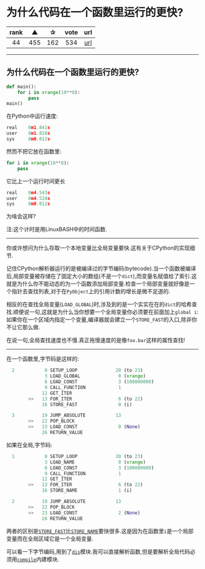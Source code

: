 # 为什么代码在一个函数里运行的更快?

| rank | ▲ | ✰ | vote | url |
|:-:|:-:|:-:|:-:|:-:|
|  44  |  455 | 162 | 534 | [url](http://stackoverflow.com/questions/11241523/why-does-python-code-run-faster-in-a-function) |

***

## 为什么代码在一个函数里运行的更快?

```python
def main():
    for i in xrange(10**8):
        pass
main()
```

在Python中运行速度:

```python
real    0m1.841s
user    0m1.828s
sys     0m0.012s
```

然而不把它放在函数里:

```python
for i in xrange(10**8):
    pass
```

它比上一个运行时间更长

```python
real    0m4.543s
user    0m4.524s
sys     0m0.012s
```

为啥会这样?

注:这个计时是用LinuxBASH中的时间函数.

***

你或许想问为什么存取一个本地变量比全局变量要快.这有关于CPython的实现细节.

记住CPython解析器运行的是被编译过的字节编码(bytecode).当一个函数被编译后,局部变量被存储在了固定大小的数组(不是一个`dict`),而变量名赋值给了索引.这就是为什么你不能动态的为一个函数添加局部变量.检查一个局部变量就好像是一个指针去查找列表,对于在`PyObject`上的引用计数的增长是微不足道的.

相反的在查找全局变量(`LOAD_GLOBAL`)时,涉及到的是一个实实在在的`dict`的哈希查找.顺便说一句,这就是为什么当你想要一个全局变量你必须要在前面加上`global i`:如果你在一个区域内指定一个变量,编译器就会建立一个`STORE_FAST`的入口,除非你不让它那么做.

在说一句,全局查找速度也不慢.真正拖慢速度的是像`foo.bar`这样的属性查找!

***

在一个函数里,字节码是这样的:

```python
  2           0 SETUP_LOOP              20 (to 23)
              3 LOAD_GLOBAL              0 (xrange)
              6 LOAD_CONST               3 (100000000)
              9 CALL_FUNCTION            1
             12 GET_ITER
        >>   13 FOR_ITER                 6 (to 22)
             16 STORE_FAST               0 (i)

  3          19 JUMP_ABSOLUTE           13
        >>   22 POP_BLOCK
        >>   23 LOAD_CONST               0 (None)
             26 RETURN_VALUE
```

如果在全局,字节码:

```python
  1           0 SETUP_LOOP              20 (to 23)
              3 LOAD_NAME                0 (xrange)
              6 LOAD_CONST               3 (100000000)
              9 CALL_FUNCTION            1
             12 GET_ITER
        >>   13 FOR_ITER                 6 (to 22)
             16 STORE_NAME               1 (i)

  2          19 JUMP_ABSOLUTE           13
        >>   22 POP_BLOCK
        >>   23 LOAD_CONST               2 (None)
             26 RETURN_VALUE
```

两者的区别是[`STORE_FAST`](http://docs.python.org/library/dis.html#opcode-STORE_FAST)比[`STORE_NAME`](http://docs.python.org/library/dis.html#opcode-STORE_NAME)要快很多.这是因为在函数里`i`是一个局部变量而在全局区域它是一个全局变量.

可以看一下字节编码,用到了[`dis`](http://docs.python.org/library/dis.html)模块.我可以直接解析函数,但是要解析全局代码必须用[`compile`](http://docs.python.org/library/functions.html#compile)内建模块.